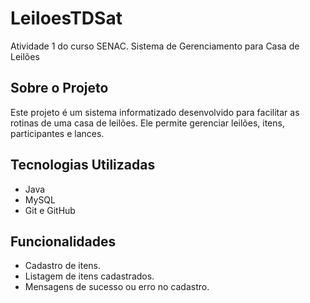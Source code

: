 # LeiloesTDSat
Atividade 1 do curso SENAC. Sistema de Gerenciamento para Casa de Leilões

## Sobre o Projeto
Este projeto é um sistema informatizado desenvolvido para facilitar as rotinas de uma casa de leilões. Ele permite gerenciar leilões, itens, participantes e lances.

## Tecnologias Utilizadas
- Java
- MySQL
- Git e GitHub

## Funcionalidades
- Cadastro de itens.
- Listagem de itens cadastrados.
- Mensagens de sucesso ou erro no cadastro.
